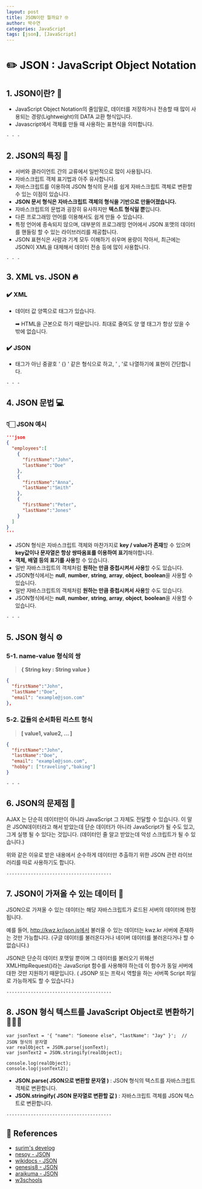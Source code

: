 ```yaml
---
layout: post
title: JSON이란 뭘까요? 🤓
author: 박수연
categories: JavaScript
tags: [json], [JavaScript]
---
```


# **✏️ JSON : JavaScript Object Notation**

## **1. JSON이란? 🤔**

* JavaScript Object Notation의 줄임말로, 데이터를 저장하거나 전송할 때 많이 사용되는 경량(Lightweight)의 DATA 교환 형식입니다.
* Javascript에서 객체를 만들 때 사용하는 표현식을 의미합니다.

```
- - -
```

## **2. JSON의 특징** 🌟

- 서버와 클라이언트 간의 교류에서 일반적으로 많이 사용됩니다.
- 자바스크립트 객체 표기법과 아주 유사합니다.
- 자바스크립트를 이용하여 JSON 형식의 문서를 쉽게 자바스크립트 객체로 변환할 수 있는 이점이 있습니다.
- **JSON 문서 형식은 자바스크립트 객체의 형식을 기반으로 만들어졌습니다.**
- 자바스크립트의 문법과 굉장히 유사하지만 **텍스트 형식일 뿐**입니다.
- 다른 프로그래밍 언어를 이용해서도 쉽게 만들 수 있습니다.
- 특정 언어에 종속되지 않으며, 대부분의 프로그래밍 언어에서 JSON 포맷의 데이터를 핸들링 할 수 있는 라이브러리를 제공합니다.
- JSON 표현식은 사람과 기계 모두 이해하기 쉬우며 용량이 작아서, 최근에는 JSON이 XML을 대체해서 데이터 전송 등에 많이 사용합니다.

```
- - -
```

## **3. XML vs. JSON** 🔥

### **✔️ XML**

- 데이터 값 양쪽으로 태그가 있습니다.

  ➡ HTML을 근본으로 하기 때문입니다. 최대로 줄여도 양 옆 태그가 항상 있을 수 밖에 없습니다.

### **✔️ JSON**

- 태그가 아닌 중괄호 ' {} ' 같은 형식으로 하고, ' , '로 나열하기에 표현이 간단합니다.

```
- - -
```

## 4. **JSON 문법** 💻

### **👇🏻 JSON 예시**

```json
'''json
{
  "employees":[
    {	
      "firstName":"John", 
      "lastName":"Doe"
    },
    {
      "firstName":"Anna", 
      "lastName":"Smith"
    },
    {
      "firstName":"Peter", 
      "lastName":"Jones"
    }
  ]
}
'''
```

- JSON 형식은 자바스크립트 객체와 마찬가지로 **key / value가 존재**할 수 있으며 **key값이나 문자열은 항상 쌍따옴표를 이용하여 표기**해야합니다.
- **객체, 배열 등의 표기를 사용**할 수 있습니다.
- 일반 자바스크립트의 객체처럼 **원하는 만큼 중첩시켜서 사용**할 수도 있습니다.
- JSON형식에서는 **null**, **number**, **string**, **array**, **object**, **boolean**을 사용할 수 있습니다.
- 일반 자바스크립트의 객체처럼 **원하는 만큼 중첩시켜서 사용**할 수도 있습니다.
- JSON형식에서는 **null**, **number**, **string**, **array**, **object**, **boolean**을 사용할 수 있습니다.

```
- - -
```

## **5. JSON 형식 ⚙️**

### 	**5-1. name-value 형식의 쌍** 

> **{ String key : String value }**

```json
{	
  "firstName":"John", 
  "lastName":"Doe",
  "email": "example@json.com"
},
```

### 	**5-2. 값들의 순서화된 리스트 형식** 

> **[ value1, value2, ... ]**

```json
{
  "firstName":"John", 
  "lastName":"Doe",
  "email": "example@json.com",
  "hobby": ["traveling","baking"]
}
```

```
- - -
```

## 6. JSON의 문제점 🦠

AJAX 는 단순히 데이터만이 아니라 JavaScript 그 자체도 전달할 수 있습니다. 이 말은 JSON데이터라고 해서 받았는데 단순 데이터가 아니라 JavaScript가 될 수도 있고, 그게 실행 될 수 있다는 것입니다. (데이터인 줄 알고 받았는데 악성 스크립트가 될 수 있습니다.)

위와 같은 이유로 받은 내용에서 순수하게 데이터만 추출하기 위한 JSON 관련 라이브러리를 따로 사용하기도 합니다.

```
---------------------------------------
```

## 7. JSON이 가져올 수 있는 데이터 🔗

JSON으로 가져올 수 있는 데이터는 해당 자바스크립트가 로드된 서버의 데이터에 한정됩니다.

예를 들어, http://kwz.kr/json.js에서 불러올 수 있는 데이터는 kwz.kr 서버에 존재하는 것만 가능합니다. (구글 데이터를 불러온다거나 네이버 데이터를 불러온다거나 할 수 없습니다.)

JSON은 단순히 데이터 포맷일 뿐이며 그 데이터를 불러오기 위해선 XMLHttpRequest()라는 JavaScript 함수를 사용해야 하는데 이 함수가 동일 서버에 대한 것만 지원하기 때문입니다. ( JSONP 또는 프락시 역할을 하는 서버쪽 Script 파일로 가능하게도 할 수 있습니다.)

```
---------------------------------------
```

## 8. JSON 형식 텍스트를 JavaScript Object로 변환하기 🧚🏻‍♀️

```null
var jsonText = '{ "name": "Someone else", "lastName": "Jay" }';  // JSON 형식의 문자열
var realObject = JSON.parse(jsonText);
var jsonText2 = JSON.stringify(realObject);

console.log(realObject);
console.log(jsonText2);
```

- **JSON.parse( JSON으로 변환할 문자열 )** : JSON 형식의 텍스트를 자바스크립트 객체로 변환합니다.
- **JSON.stringify( JSON 문자열로 변환할 값 )** : 자바스크립트 객체를 JSON 텍스트로 변환합니다.

```
---------------------------------------
```

## **🔎 References**

- [surim's develog](https://velog.io/@surim014/JSON%EC%9D%B4%EB%9E%80-%EB%AC%B4%EC%97%87%EC%9D%B8%EA%B0%80)
- [nesoy - JSON](https://nesoy.github.io/articles/2017-02/JSON)
- [wikidocs - JSON](https://wikidocs.net/22330)
- [genesis8 - JSON](https://genesis8.tistory.com/195)
- [araikuma - JSON](https://araikuma.tistory.com/339)
- [w3schools](https://www.w3schools.com/whatis/whatis_json.asp)

